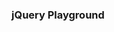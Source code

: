 <!-- Create Bootstrap Wells -> https://www.freecodecamp.org/learn/front-end-development-libraries/bootstrap/create-bootstrap-wells

Bootstrap has a class called well that can create a visual sense of depth for your columns.

Nest one div element with the class well within each of your col-xs-6 div elements.

1. You should add a div element with the class well inside each of your div elements with the class col-xs-6
2. Both of your div elements with the class col-xs-6 should be nested within your div element with the class row.
3. All your div elements should have closing tags. -->

<div class="container-fluid">
  <h3 class="text-primary text-center">jQuery Playground</h3>
  <div class="row">
    <div class="col-xs-6">
      <div class="well"></div>
    </div>
    <div class="col-xs-6">
      <div class="well"></div>
    </div>
  </div>
</div>

